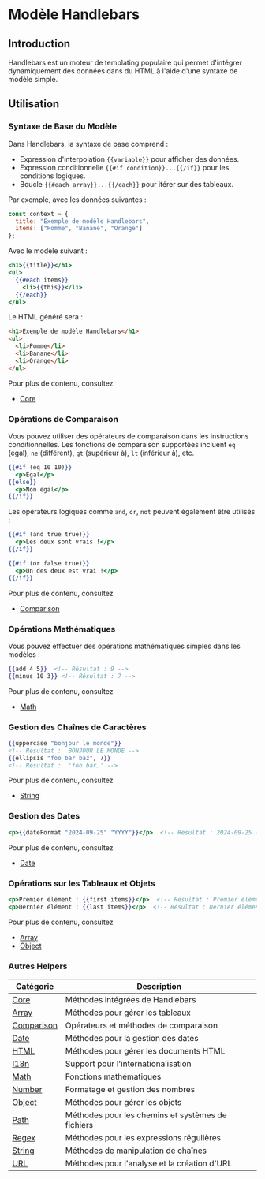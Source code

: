 # Modèle Handlebars

## Introduction

Handlebars est un moteur de templating populaire qui permet d'intégrer dynamiquement des données dans du HTML à l'aide d'une syntaxe de modèle simple.

## Utilisation

### Syntaxe de Base du Modèle

Dans Handlebars, la syntaxe de base comprend :

- Expression d'interpolation `{{variable}}` pour afficher des données.
- Expression conditionnelle `{{#if condition}}...{{/if}}` pour les conditions logiques.
- Boucle `{{#each array}}...{{/each}}` pour itérer sur des tableaux.

Par exemple, avec les données suivantes :

```javascript
const context = {
  title: "Exemple de modèle Handlebars",
  items: ["Pomme", "Banane", "Orange"]
};
```

Avec le modèle suivant :

```handlebars
<h1>{{title}}</h1>
<ul>
  {{#each items}}
    <li>{{this}}</li>
  {{/each}}
</ul>
```

Le HTML généré sera :

```html
<h1>Exemple de modèle Handlebars</h1>
<ul>
  <li>Pomme</li>
  <li>Banane</li>
  <li>Orange</li>
</ul>
```

Pour plus de contenu, consultez
- [Core](/api/handlebars-helpers/core)

### Opérations de Comparaison

Vous pouvez utiliser des opérateurs de comparaison dans les instructions conditionnelles. Les fonctions de comparaison supportées incluent `eq` (égal), `ne` (différent), `gt` (supérieur à), `lt` (inférieur à), etc.

```handlebars
{{#if (eq 10 10)}}
  <p>Égal</p>
{{else}}
  <p>Non égal</p>
{{/if}}
```

Les opérateurs logiques comme `and`, `or`, `not` peuvent également être utilisés :

```handlebars
{{#if (and true true)}}
  <p>Les deux sont vrais !</p>
{{/if}}
```

```handlebars
{{#if (or false true)}}
  <p>Un des deux est vrai !</p>
{{/if}}
```

Pour plus de contenu, consultez
- [Comparison](/api/handlebars-helpers/comparison)

### Opérations Mathématiques

Vous pouvez effectuer des opérations mathématiques simples dans les modèles :

```handlebars
{{add 4 5}}  <!-- Résultat : 9 -->
{{minus 10 3}} <!-- Résultat : 7 -->
```

Pour plus de contenu, consultez
- [Math](/api/handlebars-helpers/math)

### Gestion des Chaînes de Caractères

```handlebars
{{uppercase "bonjour le monde"}}
<!-- Résultat :  BONJOUR LE MONDE -->
{{ellipsis "foo bar baz", 7}}
<!-- Résultat :  'foo bar…' -->
```

Pour plus de contenu, consultez
- [String](/api/handlebars-helpers/string)

### Gestion des Dates

```handlebars
<p>{{dateFormat "2024-09-25" "YYYY"}}</p>  <!-- Résultat : 2024-09-25 -->
```

Pour plus de contenu, consultez
- [Date](/api/handlebars-helpers/date)

### Opérations sur les Tableaux et Objets

```handlebars
<p>Premier élément : {{first items}}</p>  <!-- Résultat : Premier élément : Pomme -->
<p>Dernier élément : {{last items}}</p>  <!-- Résultat : Dernier élément : Orange -->
```

Pour plus de contenu, consultez
- [Array](/api/handlebars-helpers/array)
- [Object](/api/handlebars-helpers/object)

### Autres Helpers

| Catégorie                                      | Description                        |
| ---------------------------------------------- | ---------------------------------- |
| [Core](/api/handlebars-helpers/core)           | Méthodes intégrées de Handlebars   |
| [Array](/api/handlebars-helpers/array)         | Méthodes pour gérer les tableaux   |
| [Comparison](/api/handlebars-helpers/comparison) | Opérateurs et méthodes de comparaison |
| [Date](/api/handlebars-helpers/date)           | Méthodes pour la gestion des dates |
| [HTML](/api/handlebars-helpers/html)           | Méthodes pour gérer les documents HTML |
| [I18n](/api/handlebars-helpers/i18n)           | Support pour l'internationalisation |
| [Math](/api/handlebars-helpers/math)           | Fonctions mathématiques            |
| [Number](/api/handlebars-helpers/number)       | Formatage et gestion des nombres   |
| [Object](/api/handlebars-helpers/object)       | Méthodes pour gérer les objets     |
| [Path](/api/handlebars-helpers/path)           | Méthodes pour les chemins et systèmes de fichiers |
| [Regex](/api/handlebars-helpers/regex)         | Méthodes pour les expressions régulières |
| [String](/api/handlebars-helpers/string)       | Méthodes de manipulation de chaînes |
| [URL](/api/handlebars-helpers/url)             | Méthodes pour l'analyse et la création d'URL |
